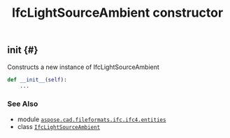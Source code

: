 ﻿---
title: IfcLightSourceAmbient constructor
second_title: Aspose.CAD for Python via .NET API References
description: 
type: docs
weight: 10
url: /python-net/aspose.cad.fileformats.ifc.ifc4.entities/ifclightsourceambient/__init__/
is_root: false
---

## __init__ {#}

Constructs a new instance of IfcLightSourceAmbient



```python
def __init__(self):
    ...
```





### See Also
* module [`aspose.cad.fileformats.ifc.ifc4.entities`](../../)
* class [`IfcLightSourceAmbient`](/cad/python-net/aspose.cad.fileformats.ifc.ifc4.entities/ifclightsourceambient)
